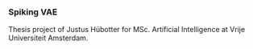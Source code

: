 ### Spiking VAE

Thesis project of Justus Hübotter for MSc. Artificial Intelligence at Vrije Universiteit Amsterdam.